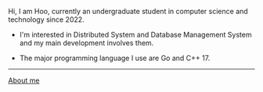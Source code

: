 Hi, I am Hoo, currently an undergraduate student in computer science and technology since 2022.

- I'm interested in Distributed System and Database Management System and my main development involves them.

- The major programming language I use are Go and C++ 17.

---

[About me](http://www.henryhoo.cn)
